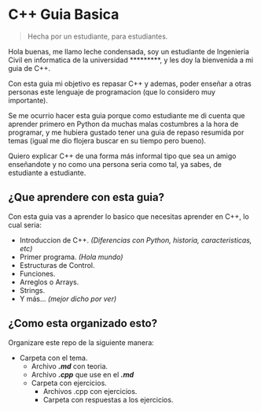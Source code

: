 # C++ Guia Basica
> Hecha por un estudiante, para estudiantes.

Hola buenas, me llamo leche condensada, soy un estudiante de Ingenieria Civil en informatica de la universidad *********, y les doy la bienvenida a mi guia de C++.  
  
Con esta guia mi objetivo es repasar C++ y ademas, poder enseñar a otras personas este lenguaje de programacion (que lo considero muy importante).  
  
Se me ocurrio hacer esta guia porque como estudiante me di cuenta que aprender primero en Python da muchas malas costumbres a la hora de programar, y me hubiera gustado tener una guia de repaso resumida por temas (igual me dio flojera buscar en su tiempo pero bueno).  

Quiero explicar C++ de una forma más informal tipo que sea un amigo enseñandote y no como una persona seria como tal, ya sabes, de estudiante a estudiante.  

## ¿Que aprendere con esta guia?
Con esta guia vas a aprender lo basico que necesitas aprender en C++, lo cual seria:  
+ Introduccion de C++. *(Diferencias con Python, historia, caracteristicas, etc)*
+ Primer programa. *(Hola mundo)*
+ Estructuras de Control.
+ Funciones.
+ Arreglos o Arrays.
+ Strings.
+ Y más... *(mejor dicho por ver)*

## ¿Como esta organizado esto?
Organizare este repo de la siguiente manera:  
+ Carpeta con el tema.
    + Archivo ***.md*** con teoria.
    + Archivo ***.cpp*** que use en el ***.md***
    + Carpeta con ejercicios.
        + Archivos .cpp con ejercicios.
        + Carpeta con respuestas a los ejercicios.

